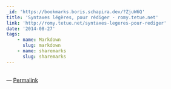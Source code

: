 ```yaml
---
_id: 'https://bookmarks.boris.schapira.dev/?ZjuW6Q'
title: 'Syntaxes légères, pour rédiger - romy.tetue.net'
link: 'http://romy.tetue.net/syntaxes-legeres-pour-rediger'
date: '2014-08-27'
tags:
    - name: Markdown
      slug: markdown
    - name: sharemarks
      slug: sharemarks
---
```


<br>&#8212;
<a href="https://bookmarks.boris.schapira.dev/?ZjuW6Q" title="Permalink">Permalink</a>
